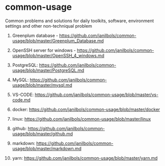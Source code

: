 # common-usage
Common problems and solutions for daily toolkits, software, environment settings and other non-techniqual problem

1. Greenplum database - https://github.com/janilbols/common-usage/blob/master/Greenplum_Database.md

2. OpenSSH server for windows - https://github.com/janilbols/common-usage/blob/master/OpenSSH_4_windows.md

3. PostgreSQL: https://github.com/janilbols/common-usage/blob/master/PostgreSQL.md

4. MySQL: https://github.com/janilbols/common-usage/blob/master/mysql.md

5. VS-CODE: https://github.com/janilbols/common-usage/blob/master/vs-code.md

6. docker: https://github.com/janilbols/common-usage/blob/master/docker

7. linux: https://github.com/janilbols/common-usage/blob/master/linux

8. github: https://github.com/janilbols/common-usage/blob/master/github.md

9. markdown: https://github.com/janilbols/common-usage/blob/master/markdown.md

10. yarn: https://github.com/janilbols/common-usage/blob/master/yarn.md
